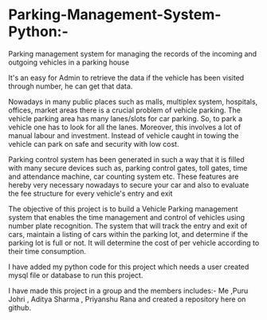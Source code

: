# Parking-Management-System-Python:-

Parking management system for managing the records of the incoming and outgoing vehicles in a parking house

It's an easy for Admin to retrieve the data if the vehicle has been visited through number, he can get that data.

Nowadays in many public places such as malls, multiplex system, hospitals, offices, market areas there is a crucial problem of vehicle parking. The vehicle parking area has many lanes/slots for car parking. So, to park a vehicle one has to look for all the lanes. Moreover, this involves a lot of manual labour and investment. Instead of vehicle caught in towing the vehicle can park on safe and security with low cost.

Parking control system has been generated in such a way that it is filled with many secure devices such as, parking control gates, toll gates, time and attendance machine, car counting system etc. These features are hereby very necessary nowadays to secure your car and also to evaluate the fee structure for every vehicle's entry and exit

The objective of this project is to build a Vehicle Parking management system that enables the time management and control of vehicles using number plate recognition. The system that will track the entry and exit of cars, maintain a listing of cars within the parking lot, and determine if the parking lot is full or not. It will determine the cost of per vehicle according to their time consumption.

I have added my python code for this project which needs a user created mysql file or database to run this project.

I have made this project in a group and the members includes:- Me ,Puru Johri , Aditya Sharma , Priyanshu Rana and created a repository here on github.
